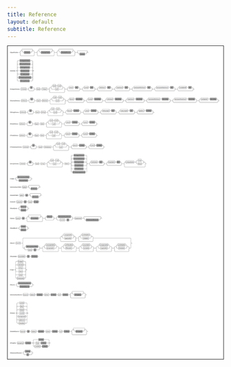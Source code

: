 ```yaml
---
title: Reference
layout: default
subtitle: Reference
---
```


<div class="overflow-auto" style="border-style: solid; border-width: 1px">
    <img src="img/grammar.png">
</div>